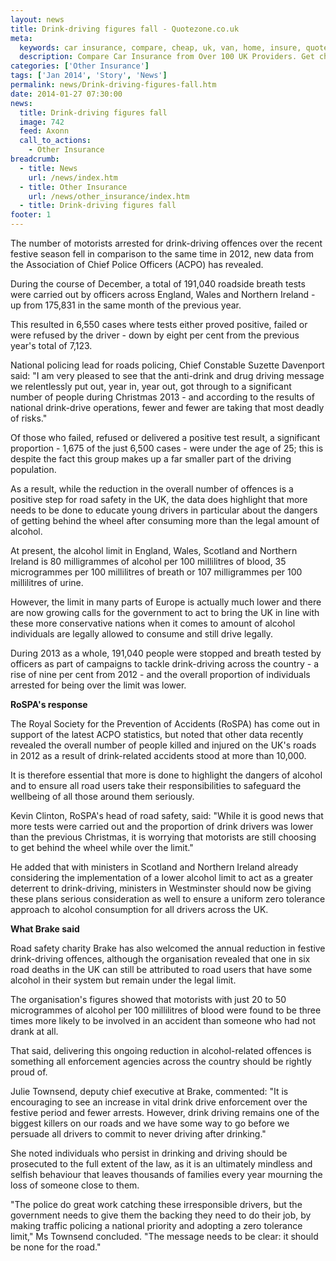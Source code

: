 ```yaml
---
layout: news
title: Drink-driving figures fall - Quotezone.co.uk
meta:
  keywords: car insurance, compare, cheap, uk, van, home, insure, quotes, online, comparison, bike, loans, life
  description: Compare Car Insurance from Over 100 UK Providers. Get cheap quotes online now using our fast, free, secure comparison site
categories: ['Other Insurance']
tags: ['Jan 2014', 'Story', 'News']
permalink: news/Drink-driving-figures-fall.htm
date: 2014-01-27 07:30:00
news:
  title: Drink-driving figures fall
  image: 742
  feed: Axonn
  call_to_actions:
    - Other Insurance
breadcrumb:
  - title: News
    url: /news/index.htm
  - title: Other Insurance
    url: /news/other_insurance/index.htm
  - title: Drink-driving figures fall
footer: 1
---
```


The number of motorists arrested for drink-driving offences over the recent festive season fell in comparison to the same time in 2012, new data from the Association of Chief Police Officers (ACPO) has revealed.

During the course of December, a total of 191,040 roadside breath tests were carried out by officers across England, Wales and Northern Ireland - up from 175,831 in the same month of the previous year.

This resulted in 6,550 cases where tests either proved positive, failed or were refused by the driver - down by eight per cent from the previous year&#39;s total of 7,123.

National policing lead for roads policing, Chief Constable Suzette Davenport said: &quot;I am very pleased to see that the anti-drink and drug driving message we relentlessly put out, year in, year out, got through to a significant number of people during Christmas 2013 - and according to the results of national drink-drive operations, fewer and fewer are taking that most deadly of risks.&quot;

Of those who failed, refused or delivered a positive test result, a significant proportion - 1,675 of the just 6,500 cases - were under the age of 25; this is despite the fact this group makes up a far smaller part of the driving population.

As a result, while the reduction in the overall number of offences is a positive step for road safety in the UK, the data does highlight that more needs to be done to educate young drivers in particular about the dangers of getting behind the wheel after consuming more than the legal amount of alcohol.

At present, the alcohol limit in England, Wales, Scotland and Northern Ireland is 80 milligrammes&nbsp;of alcohol per 100 millilitres&nbsp;of blood, 35 microgrammes&nbsp;per 100 millilitres&nbsp;of breath or 107 milligrammes&nbsp;per 100 millilitres&nbsp;of urine.&nbsp;

However, the limit in many parts of Europe is actually much lower and there are now growing calls for the government to act to bring the UK in line with these more conservative nations when it comes to amount of alcohol individuals are legally allowed to consume and still drive legally.

During 2013 as a whole, 191,040 people were stopped and breath tested by officers&nbsp;as part of campaigns to tackle drink-driving across the country - a rise of nine per cent from 2012 - and the overall proportion of individuals arrested for being over the limit was lower.

<strong>RoSPA&#39;s response</strong>

The Royal Society for the Prevention of Accidents (RoSPA) has come out in support of the latest ACPO statistics, but noted that other data recently revealed the overall number of people killed and injured on the UK&#39;s roads in 2012 as a result of drink-related accidents stood at more than 10,000.

It is therefore essential that more is done to highlight the dangers of alcohol and to ensure all road users take their responsibilities to safeguard the wellbeing of all those around them seriously.

Kevin Clinton, RoSPA&#39;s head of road safety, said: &quot;While it is good news that more tests were carried out and the proportion of drink drivers was lower than the previous Christmas, it is worrying that motorists are still choosing to get behind the wheel while over the limit.&quot;

He added that with ministers in Scotland and Northern Ireland already considering the implementation of a lower alcohol limit to act as a greater deterrent to drink-driving, ministers in Westminster should now be giving these plans serious consideration as well to ensure a uniform zero tolerance approach to alcohol consumption for all drivers across the UK.

<strong>What Brake said</strong>

Road safety charity Brake has also welcomed the annual reduction in festive drink-driving offences, although the organisation revealed that one in six road deaths in the UK can still be attributed to road users that have some alcohol in their system but remain under the legal limit.

The organisation&#39;s figures showed that motorists with just 20 to 50 microgrammes of alcohol per 100 millilitres of blood were found to be three times more likely to be involved in an accident than someone who had not drank at all.

That said, delivering this ongoing reduction in alcohol-related offences is something all enforcement agencies across the country should be rightly proud of.

Julie Townsend, deputy chief executive at Brake,&nbsp;commented: &quot;It is encouraging to see an increase in vital drink drive enforcement over the festive period and fewer arrests. However, drink driving remains one of the biggest killers on our roads and we have some way to go before we persuade all drivers to commit to never driving after drinking.&quot;

She noted individuals who persist in drinking and driving should be prosecuted to the full extent of the law, as it is an ultimately mindless and selfish behaviour that leaves thousands of families every year mourning the loss of someone close to them.

&quot;The police do great work catching these irresponsible drivers, but the government needs to give them the backing they need to do their job, by making traffic policing a national priority and adopting a zero tolerance limit,&quot; Ms Townsend concluded. &quot;The message needs to be clear: it should be none for the road.&quot;
